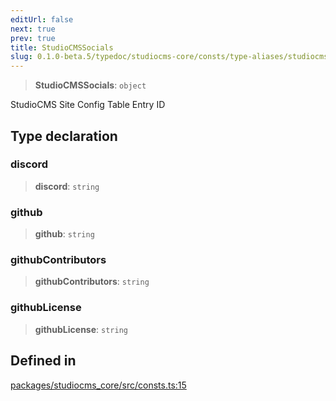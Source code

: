 ```yaml
---
editUrl: false
next: true
prev: true
title: StudioCMSSocials
slug: 0.1.0-beta.5/typedoc/studiocms-core/consts/type-aliases/studiocmssocials
---
```


> **StudioCMSSocials**: `object`

StudioCMS Site Config Table Entry ID

## Type declaration

### discord

> **discord**: `string`

### github

> **github**: `string`

### githubContributors

> **githubContributors**: `string`

### githubLicense

> **githubLicense**: `string`

## Defined in

[packages/studiocms\_core/src/consts.ts:15](https://github.com/astrolicious/studiocms/tree/main/packages/studiocms_core/src/consts.ts#L15)
